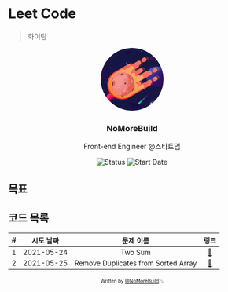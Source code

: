 # Leet Code

> 화이팅

<div align="center">
  
<img src="assets/profile.png" width="128px" height="128px" style="border-radius:50%">

<h3> NoMoreBuild </h3>
<p>Front-end Engineer @스타트업</p>

![Status](https://img.shields.io/badge/MunziYa-gray.svg)
![Start Date](https://img.shields.io/badge/Start%20Date-2021--05--14-23d16b.svg)

</div>

## 목표

## 코드 목록

|  #  | 시도 날짜  |              문제 이름              |           링크           |
| :-: | :--------: | :---------------------------------: | :----------------------: |
|  1  | 2021-05-24 |               Two Sum               | [:link:](problems/1.js)  |
|  2  | 2021-05-25 | Remove Duplicates from Sorted Array | [:link:](problems/26.js) |

<div align="center">

<sub><sup>Written by <a href="https://github.com/nomorebuild">@NoMoreBuild</a></sup></sub><small>💥</small>

</div>
